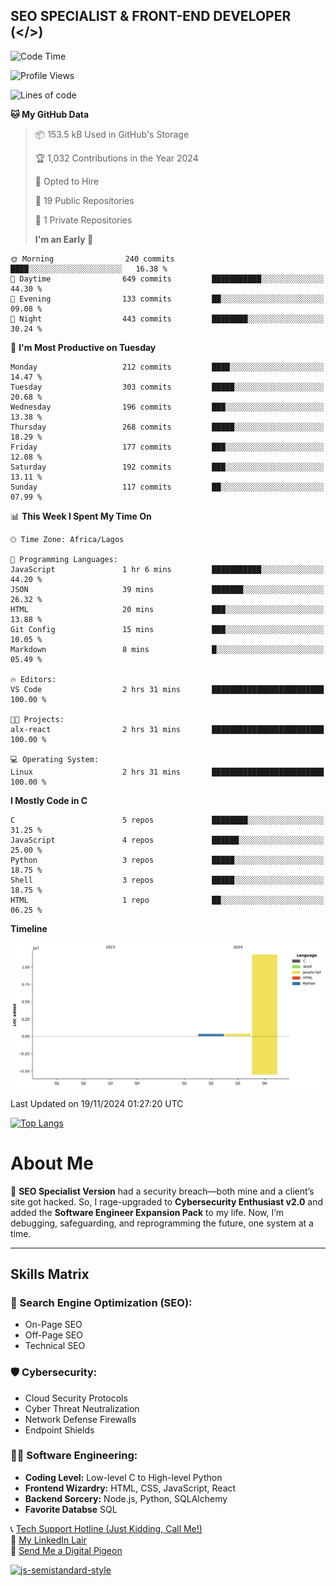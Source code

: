 ## SEO SPECIALIST & FRONT-END DEVELOPER (</>)

<!--START_SECTION:waka-->

![Code Time](http://img.shields.io/badge/Code%20Time-2%20hrs%2031%20mins-blue)

![Profile Views](http://img.shields.io/badge/Profile%20Views-1-blue)

![Lines of code](https://img.shields.io/badge/From%20Hello%20World%20I%27ve%20Written-12.5%20million%20lines%20of%20code-blue)

**🐱 My GitHub Data**

> 📦 153.5 kB Used in GitHub's Storage
>
> 🏆 1,032 Contributions in the Year 2024
>
> 💼 Opted to Hire
>
> 📜 19 Public Repositories
>
> 🔑 1 Private Repositories
>
> **I'm an Early 🐤**

```text
🌞 Morning                240 commits         ████░░░░░░░░░░░░░░░░░░░░░   16.38 %
🌆 Daytime                649 commits         ███████████░░░░░░░░░░░░░░   44.30 %
🌃 Evening                133 commits         ██░░░░░░░░░░░░░░░░░░░░░░░   09.08 %
🌙 Night                  443 commits         ████████░░░░░░░░░░░░░░░░░   30.24 %
```

📅 **I'm Most Productive on Tuesday**

```text
Monday                   212 commits         ████░░░░░░░░░░░░░░░░░░░░░   14.47 %
Tuesday                  303 commits         █████░░░░░░░░░░░░░░░░░░░░   20.68 %
Wednesday                196 commits         ███░░░░░░░░░░░░░░░░░░░░░░   13.38 %
Thursday                 268 commits         █████░░░░░░░░░░░░░░░░░░░░   18.29 %
Friday                   177 commits         ███░░░░░░░░░░░░░░░░░░░░░░   12.08 %
Saturday                 192 commits         ███░░░░░░░░░░░░░░░░░░░░░░   13.11 %
Sunday                   117 commits         ██░░░░░░░░░░░░░░░░░░░░░░░   07.99 %
```

📊 **This Week I Spent My Time On**

```text
🕑︎ Time Zone: Africa/Lagos

💬 Programming Languages:
JavaScript               1 hr 6 mins         ███████████░░░░░░░░░░░░░░   44.20 %
JSON                     39 mins             ███████░░░░░░░░░░░░░░░░░░   26.32 %
HTML                     20 mins             ███░░░░░░░░░░░░░░░░░░░░░░   13.88 %
Git Config               15 mins             ███░░░░░░░░░░░░░░░░░░░░░░   10.05 %
Markdown                 8 mins              █░░░░░░░░░░░░░░░░░░░░░░░░   05.49 %

🔥 Editors:
VS Code                  2 hrs 31 mins       █████████████████████████   100.00 %

🐱‍💻 Projects:
alx-react                2 hrs 31 mins       █████████████████████████   100.00 %

💻 Operating System:
Linux                    2 hrs 31 mins       █████████████████████████   100.00 %
```

**I Mostly Code in C**

```text
C                        5 repos             ████████░░░░░░░░░░░░░░░░░   31.25 %
JavaScript               4 repos             ██████░░░░░░░░░░░░░░░░░░░   25.00 %
Python                   3 repos             █████░░░░░░░░░░░░░░░░░░░░   18.75 %
Shell                    3 repos             █████░░░░░░░░░░░░░░░░░░░░   18.75 %
HTML                     1 repo              ██░░░░░░░░░░░░░░░░░░░░░░░   06.25 %
```

**Timeline**

![Lines of Code chart](https://raw.githubusercontent.com/T33C33/T33C33/main/assets/bar_graph.png)

Last Updated on 19/11/2024 01:27:20 UTC

<!--END_SECTION:waka-->

[![Top Langs](https://github-readme-stats.vercel.app/api/top-langs/?username=T33C33&layout=compact&theme=radical)](https://github.com/T33C33)

# About Me

👾 **SEO Specialist Version** had a security breach—both mine and a client’s site got hacked. So, I rage-upgraded to **Cybersecurity Enthusiast v2.0** and added the **Software Engineer Expansion Pack** to my life. Now, I’m debugging, safeguarding, and reprogramming the future, one system at a time.

---

## Skills Matrix

### 🎯 Search Engine Optimization (SEO):

- On-Page SEO
- Off-Page SEO
- Technical SEO

### 🛡️ Cybersecurity:

- Cloud Security Protocols
- Cyber Threat Neutralization
- Network Defense Firewalls
- Endpoint Shields

### 👨‍💻 Software Engineering:

- **Coding Level:** Low-level C to High-level Python
- **Frontend Wizardry:** HTML, CSS, JavaScript, React
- **Backend Sorcery:** Node.js, Python, SQLAlchemy
- **Favorite Databse** SQL

📞 [Tech Support Hotline (Just Kidding, Call Me!)](tel:+2348088625285)  
🔗 [My LinkedIn Lair](https://www.linkedin.com/in/teecee 'teecee')  
📧 [Send Me a Digital Pigeon](mailto:teeceeiheukwumere@gmail.com)

[![js-semistandard-style](https://raw.githubusercontent.com/standard/semistandard/master/badge.svg)](https://github.com/standard/semistandard)
